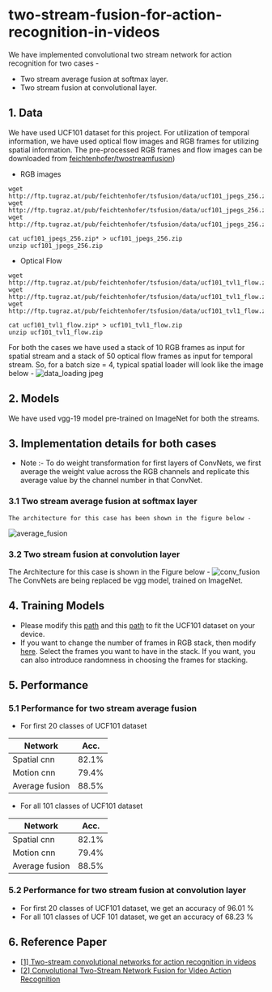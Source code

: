 # two-stream-fusion-for-action-recognition-in-videos
We have implemented convolutional two stream network for action recognition for two cases - 
  * Two stream average fusion at softmax layer.
  * Two stream fusion at convolutional layer.
## 1. Data
We have used UCF101 dataset for this project.
For utilization of temporal information, we have used optical flow images and RGB frames for utilizing spatial information.
The pre-processed RGB frames and flow images can be downloaded from [feichtenhofer/twostreamfusion](https://github.com/feichtenhofer/twostreamfusion))
  * RGB images
  ```
  wget http://ftp.tugraz.at/pub/feichtenhofer/tsfusion/data/ucf101_jpegs_256.zip.001
  wget http://ftp.tugraz.at/pub/feichtenhofer/tsfusion/data/ucf101_jpegs_256.zip.002
  wget http://ftp.tugraz.at/pub/feichtenhofer/tsfusion/data/ucf101_jpegs_256.zip.003
  
  cat ucf101_jpegs_256.zip* > ucf101_jpegs_256.zip
  unzip ucf101_jpegs_256.zip
  ```
  * Optical Flow
  ```
  wget http://ftp.tugraz.at/pub/feichtenhofer/tsfusion/data/ucf101_tvl1_flow.zip.001
  wget http://ftp.tugraz.at/pub/feichtenhofer/tsfusion/data/ucf101_tvl1_flow.zip.002
  wget http://ftp.tugraz.at/pub/feichtenhofer/tsfusion/data/ucf101_tvl1_flow.zip.003
  
  cat ucf101_tvl1_flow.zip* > ucf101_tvl1_flow.zip
  unzip ucf101_tvl1_flow.zip
  ```
For both the cases we have used a stack of 10 RGB frames as input for spatial stream and a stack of 50 optical flow frames as input for temporal stream.
So, for a batch size = 4, typical spatial loader will look like the image below - 
![data_loading jpeg](https://user-images.githubusercontent.com/37335834/40482183-7ea4b7f6-5f71-11e8-93c0-f0867537e107.jpeg)

## 2. Models
We have used vgg-19 model pre-trained on ImageNet for both the streams. 

## 3. Implementation details for both cases
  * Note :- To do weight transformation for first layers of ConvNets, we first average the weight value across the RGB channels and replicate this average value by the channel number in that ConvNet.
  ### 3.1 Two stream average fusion at softmax layer
    The architecture for this case has been shown in the figure below - 
![average_fusion](https://user-images.githubusercontent.com/37335834/40482038-f9e92a4c-5f70-11e8-8abe-db06eee3feb9.jpeg)
   

  ### 3.2 Two stream fusion at convolution layer
  The Architecture for this case is shown in the Figure below - 
![conv_fusion](https://user-images.githubusercontent.com/37335834/40482277-e704793a-5f71-11e8-8ae0-dc6b32bb58d9.jpeg)
  The ConvNets are being replaced be vgg model, trained on ImageNet. 
  
  ## 4. Training Models
  * Please modify this [path](https://github.com/tomar840/two-stream-average-fusion-for-action-recognition-in-videos/blob/master/average_fusion.py#L213) and this [path](https://github.com/tomar840/two-stream-average-fusion-for-action-recognition-in-videos/blob/master/conv_fusion.py#L206) to fit the UCF101 dataset on your device.
  * If you want to change the number of frames in RGB stack, then modify [here](https://github.com/tomar840/two-stream-average-fusion-for-action-recognition-in-videos/blob/master/dataloader/spatiotemporal_loader.py#L83). Select the frames you want to have in the stack. If you want, you can also introduce randomness in choosing the frames for stacking. 

## 5. Performance
 ### 5.1 Performance for two stream average fusion 
 * For first 20 classes of UCF101 dataset

 Network      | Acc.  |
--------------|:-----:|
Spatial cnn   | 82.1% | 
Motion cnn    | 79.4% | 
Average fusion| 88.5% |

 * For all 101 classes of UCF101 dataset

 Network      | Acc.  |
--------------|:-----:|
Spatial cnn   | 82.1% | 
Motion cnn    | 79.4% | 
Average fusion| 88.5% |

 ### 5.2 Performance for two stream fusion at convolution layer
 * For first 20 classes of UCF101 dataset, we get an accuracy of 96.01 % 
 * For all 101 classes of UCF 101 dataset, we get an accuracy of 68.23 % 

## 6. Reference Paper
*  [[1] Two-stream convolutional networks for action recognition in videos](http://papers.nips.cc/paper/5353-two-stream-convolutional)
*  [[2] Convolutional Two-Stream Network Fusion for Video Action Recognition](https://arxiv.org/pdf/1604.06573.pdf)


